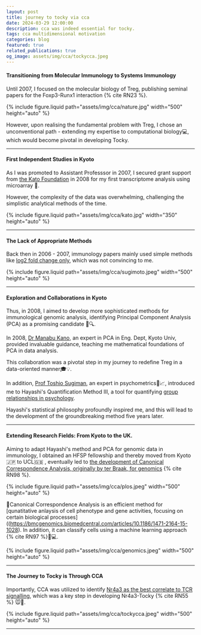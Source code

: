 ```yaml
---
layout: post
title: journey to tocky via cca
date: 2024-03-29 12:00:00
description: cca was indeed essential for tocky.
tags: cca multidimensional motivation
categories: blog
featured: true
related_publications: true
og_image: assets/img/cca/tockycca.jpeg
---
```


#### Transitioning from Molecular Immunology to Systems Immunology

Until 2007, I focused on the molecular biology of Treg, publishing seminal papers for the Foxp3-Runx1 interaction {% cite RN23 %}.

<div class="row mt-3">
     <div class="col-sm mt-3 mt-md-0">
        {% include figure.liquid path="assets/img/cca/nature.jpg" width="500" height="auto" %}
    </div>
</div>

However, upon realising the fundamental problem with Treg, I chose an unconventional path - extending my expertise to computational biology💻, which would become pivotal in developing Tocky.

---

#### First Independent Studies in Kyoto

As I was promoted to Assistant Professsor in 2007, I secured grant support from [the Kato Foundation](https://www.katokinen.or.jp/info/4_2english.html) in 2008 for my first transcriptome analysis using microarray 🧬.

However, the complexity of the data was overwhelming, challenging the simplistic analytical methods of the time.

<div class="row mt-3">
     <div class="col-sm mt-3 mt-md-0">
        {% include figure.liquid path="assets/img/cca/kato.jpg" width="350" height="auto" %}
    </div>
</div>

---

#### The Lack of Appropriate Methods

Back then in 2006 - 2007, immunology papers mainly used simple methods like [log2 fold change only](https://pubmed.ncbi.nlm.nih.gov/16772372/), which was not convincing to me.

<div class="row mt-3">
     <div class="col-sm mt-3 mt-md-0">
        {% include figure.liquid path="assets/img/cca/sugimoto.jpeg" width="500" height="auto" %}
    </div>
</div>

---

#### Exploration and Collaborations in Kyoto

Thus, in 2008, I aimed to develop more sophisticated methods for immunological genomic analysis, identifying Principal Component Analysis (PCA) as a promising candidate 🤔🔍.

In 2008, [Dr Manabu Kano](https://www.twitter.com/Dr_Kano), an expert in PCA in Eng. Dept, Kyoto Univ, provided invaluable guidance, teaching me mathematical foundations of PCA in data analysis.

This collaboration was a pivotal step in my journey to redefine Treg in a data-oriented manner🎓💡.

In addition, [Prof Toshio Sugiman](https://www.twitter.com/toshsugi), an expert in psychometrics🧠📈, introduced me to Hayashi's Quantification Method III, a tool for quantifying [group relationships in psychology](https://www.jstage.jst.go.jp/article/acrt1992/1/1/1_1_17/_article).

Hayashi's statistical philosophy profoundly inspired me, and this will lead to the development of the groundbreaking method five years later.

---

#### Extending Research Fields: From Kyoto to the UK.

Aiming to adapt Hayashi's method and PCA for genomic data in immunology, I obtained an HFSP fellowship and thereby moved from Kyoto🇯🇵 to UCL🇬🇧 , eventually led to [the development of Canonical Correspondence Analysis, originally by ter Braak, for genomics](https://journals.plos.org/plosone/article?id=10.1371/journal.pone.0053544) {% cite RN98 %}.

<div class="row mt-3">
     <div class="col-sm mt-3 mt-md-0">
        {% include figure.liquid path="assets/img/cca/plos.jpeg" width="500" height="auto" %}
    </div>
</div>

🔬Canonical Correspondence Analysis is an efficient method for [qunatitative anlaysis of cell phenotype and gene activities, focusing on certain biological processes]((https://bmcgenomics.biomedcentral.com/articles/10.1186/1471-2164-15-1028). In addition, it can classify cells using a machine learning approach {% cite RN97 %}🧬💻.
<div class="row mt-3">
     <div class="col-sm mt-3 mt-md-0">
        {% include figure.liquid path="assets/img/cca/genomics.jpeg" width="500" height="auto" %}
    </div>
</div>

---

#### The Journey to Tocky is Through CCA

Importantly, CCA was utilized to identify [Nr4a3 as the best correlate to TCR signalling](https://rupress.org/jcb/article/217/8/2931/39442/A-timer-for-analyzing-temporally-dynamic-changes), which was a key step in developing Nr4a3-Tocky {% cite RN55 %} 🐭🔬.

<div class="row mt-3">
     <div class="col-sm mt-3 mt-md-0">
        {% include figure.liquid path="assets/img/cca/tockycca.jpeg" width="500" height="auto" %}
    </div>
</div>

---
